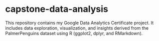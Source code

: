 # capstone-data-analysis
This repository contains my Google Data Analytics Certificate project. It includes data exploration, visualization, and insights derived from the PalmerPenguins dataset using R (ggplot2, dplyr, and RMarkdown).
